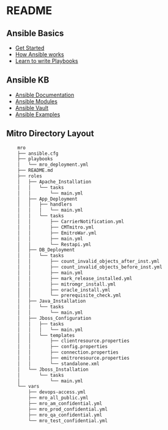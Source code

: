# README

## Ansible Basics

* [Get Started](https://www.ansible.com/resources/videos/quick-start-video)
* [How Ansible works](https://www.ansible.com/how-ansible-works)
* [Learn to write Playbooks](http://docs.ansible.com/ansible/latest/playbooks.html)

## Ansible KB

* [Ansible Documentation](http://docs.ansible.com/ansible/latest/index.html)
* [Ansible Modules](http://docs.ansible.com/ansible/latest/modules_by_category.html)
* [Ansible Vault](http://docs.ansible.com/ansible/latest/playbooks_vault.html)
* [Ansible Examples](https://github.com/ansible/ansible-examples)

## Mitro Directory Layout

```sh
    mro
    ├── ansible.cfg
    ├── playbooks
    │   └── mro_deployment.yml
    ├── README.md
    ├── roles
    │   ├── Apache_Installation
    │   │   └── tasks
    │   │       └── main.yml
    │   ├── App_Deployment
    │   │   ├── handlers
    │   │   │   └── main.yml
    │   │   └── tasks
    │   │       ├── CarrierNotification.yml
    │   │       ├── CMTmitro.yml
    │   │       ├── EmitroWar.yml
    │   │       ├── main.yml
    │   │       └── Restapi.yml
    │   ├── DB_Deployment
    │   │   └── tasks
    │   │       ├── count_invalid_objects_after_inst.yml
    │   │       ├── count_invalid_objects_before_inst.yml
    │   │       ├── main.yml
    │   │       ├── mark_release_installed.yml
    │   │       ├── mitromgr_install.yml
    │   │       ├── oracle_install.yml
    │   │       └── prerequisite_check.yml
    │   ├── Java_Installation
    │   │   └── tasks
    │   │       └── main.yml
    │   ├── Jboss_Configuration
    │   │   ├── tasks
    │   │   │   └── main.yml
    │   │   └── templates
    │   │       ├── clientresource.properties
    │   │       ├── config.properties
    │   │       ├── connection.properties
    │   │       ├── emitroresource.properties
    │   │       └── standalone.xml
    │   └── Jboss_Installation
    │       └── tasks
    │           └── main.yml
    └── vars
        ├── devops-access.yml
        ├── mro_all_public.yml
        ├── mro_am_confidential.yml
        ├── mro_prod_confidential.yml
        ├── mro_qa_confidential.yml
        └── mro_test_confidential.yml
```
